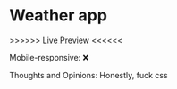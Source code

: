 <h1>Weather app</h1>

\>>\>>\>>   <a href="https://atlexeide.github.io/weather-app/">Live Preview</a>   <<<<<<

Mobile-responsive: ❌

Thoughts and Opinions: Honestly, fuck css